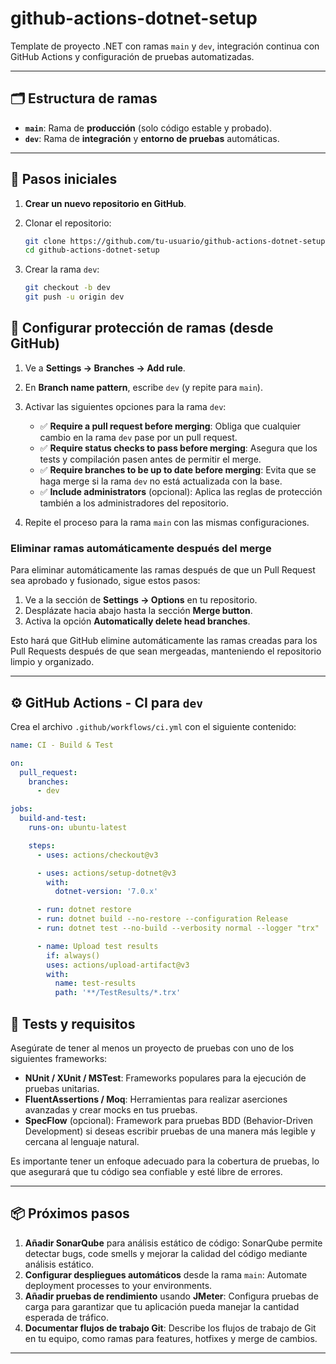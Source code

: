 # github-actions-dotnet-setup

Template de proyecto .NET con ramas `main` y `dev`, integración continua con GitHub Actions y configuración de pruebas automatizadas.

---

## 🗂️ Estructura de ramas

- **`main`**: Rama de **producción** (solo código estable y probado).
- **`dev`**: Rama de **integración** y **entorno de pruebas** automáticas.

---

## 🚀 Pasos iniciales

1. **Crear un nuevo repositorio en GitHub**.
2. Clonar el repositorio:

   ```bash
   git clone https://github.com/tu-usuario/github-actions-dotnet-setup.git
   cd github-actions-dotnet-setup
   ```
3. Crear la rama `dev`:

   ```bash
   git checkout -b dev
   git push -u origin dev
   ```
## 🔐 Configurar protección de ramas (desde GitHub)

1. Ve a **Settings → Branches → Add rule**.
2. En **Branch name pattern**, escribe `dev` (y repite para `main`).
3. Activar las siguientes opciones para la rama `dev`:
   - ✅ **Require a pull request before merging**: Obliga que cualquier cambio en la rama `dev` pase por un pull request.
   - ✅ **Require status checks to pass before merging**: Asegura que los tests y compilación pasen antes de permitir el merge.
   - ✅ **Require branches to be up to date before merging**: Evita que se haga merge si la rama `dev` no está actualizada con la base.
   - ✅ **Include administrators** (opcional): Aplica las reglas de protección también a los administradores del repositorio.

4. Repite el proceso para la rama `main` con las mismas configuraciones.

### Eliminar ramas automáticamente después del merge

Para eliminar automáticamente las ramas después de que un Pull Request sea aprobado y fusionado, sigue estos pasos:

1. Ve a la sección de **Settings → Options** en tu repositorio.
2. Desplázate hacia abajo hasta la sección **Merge button**.
3. Activa la opción **Automatically delete head branches**.

Esto hará que GitHub elimine automáticamente las ramas creadas para los Pull Requests después de que sean mergeadas, manteniendo el repositorio limpio y organizado.

---

## ⚙️ GitHub Actions - CI para `dev`

Crea el archivo `.github/workflows/ci.yml` con el siguiente contenido:

```yaml
name: CI - Build & Test

on:
  pull_request:
    branches:
      - dev

jobs:
  build-and-test:
    runs-on: ubuntu-latest

    steps:
      - uses: actions/checkout@v3

      - uses: actions/setup-dotnet@v3
        with:
          dotnet-version: '7.0.x'

      - run: dotnet restore
      - run: dotnet build --no-restore --configuration Release
      - run: dotnet test --no-build --verbosity normal --logger "trx"

      - name: Upload test results
        if: always()
        uses: actions/upload-artifact@v3
        with:
          name: test-results
          path: '**/TestResults/*.trx'
```
## 🧪 Tests y requisitos

Asegúrate de tener al menos un proyecto de pruebas con uno de los siguientes frameworks:

- **NUnit / XUnit / MSTest**: Frameworks populares para la ejecución de pruebas unitarias.
- **FluentAssertions / Moq**: Herramientas para realizar aserciones avanzadas y crear mocks en tus pruebas.
- **SpecFlow** (opcional): Framework para pruebas BDD (Behavior-Driven Development) si deseas escribir pruebas de una manera más legible y cercana al lenguaje natural.

Es importante tener un enfoque adecuado para la cobertura de pruebas, lo que asegurará que tu código sea confiable y esté libre de errores.

---

## 📦 Próximos pasos

1. **Añadir SonarQube** para análisis estático de código: SonarQube permite detectar bugs, code smells y mejorar la calidad del código mediante análisis estático.
2. **Configurar despliegues automáticos** desde la rama `main`: Automate deployment processes to your environments.
3. **Añadir pruebas de rendimiento** usando **JMeter**: Configura pruebas de carga para garantizar que tu aplicación pueda manejar la cantidad esperada de tráfico.
4. **Documentar flujos de trabajo Git**: Describe los flujos de trabajo de Git en tu equipo, como ramas para features, hotfixes y merge de cambios.

---

